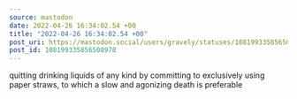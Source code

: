 ```yaml
---
source: mastodon
date: 2022-04-26 16:34:02.54 +00
title: "2022-04-26 16:34:02.54 +00"
post_uri: https://mastodon.social/users/gravely/statuses/108199335856508978
post_id: 108199335856508978
---
```

quitting drinking liquids of any kind by committing to exclusively using paper straws, to which a slow and agonizing death is preferable


